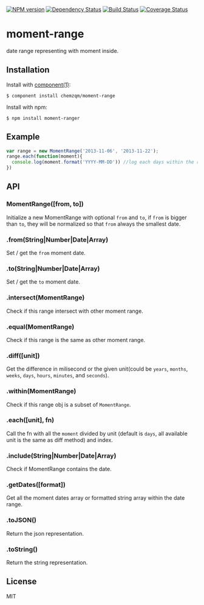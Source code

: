 [![NPM version](https://badge.fury.io/js/moment-range.png)](http://badge.fury.io/js/moment-range)
[![Dependency Status](https://david-dm.org/chemzqm/moment-range.png)](https://david-dm.org/chemzqm/moment-range)
[![Build Status](https://secure.travis-ci.org/chemzqm/moment-range.png)](http://travis-ci.org/chemzqm/moment-range)
[![Coverage Status](https://coveralls.io/repos/chemzqm/moment-range/badge.png?branch=master)](https://coveralls.io/r/chemzqm/moment-range?branch=master)

# moment-range

  date range representing with moment inside.

## Installation

  Install with [component(1)](http://component.io):

    $ component install chemzqm/moment-range

  Install with npm:

    $ npm install moment-ranger

## Example

``` js
var range = new MomentRange('2013-11-06', '2013-11-22');
range.each(function(moment){
  console.log(moment.format('YYYY-MM-DD')) //log each days within the range
})
```

## API

### MomentRange([from, to])
  
  Initialize a new MomentRange with optional `from` and `to`, if `from` is bigger than `to`,
  they will be normalized so that `from` always the smallest date.

### .from(String|Number|Date|Array)

  Set / get the `from` moment date.

### .to(String|Number|Date|Array)

  Set / get the `to` moment date.

### .intersect(MomentRange)

  Check if this range intersect with other moment range.

### .equal(MomentRange)

  Check if this range is the same as other moment range.

### .diff([unit])

  Get the difference in milisecond or the given unit(could be `years`, `months`, `weeks`, `days`, `hours`, `minutes`, and `seconds`).

### .within(MomentRange)

  Check if this range obj is a subset of `MomentRange`.

### .each([unit], fn)

  Call the fn with all the `moment` divided by unit (default is `days`, all available unit is the same as diff method) and index.

### .include(String|Number|Date|Array)

  Check if MomentRange contains the date.

### .getDates([format])

  Get all the moment dates array or formatted string array within the date range.

### .toJSON()

  Return the json representation.

### .toString()

  Return the string representation.

## License

  MIT
